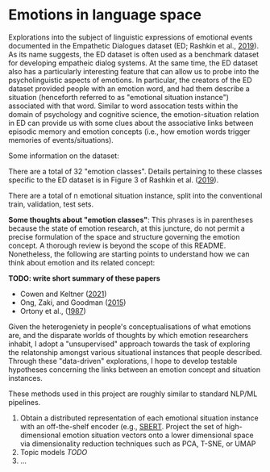# Emotions in language space

Explorations into the subject of linguistic expressions of emotional events documented in the Empathetic Dialogues dataset (ED; Rashkin et al., [2019](https://arxiv.org/pdf/1811.00207.pdf)). As its name suggests, the ED dataset is often used as a benchmark dataset for developing empatheic dialog systems. 
At the same time, the ED dataset also has a particularly interesting feature that can allow us to probe into the psycholinguistic aspects of emotions. 
In particular, the creators of the ED dataset provided people with an emotion word, and had them describe a situation (henceforth referred to as "emotional situation instance") associated with that word. Similar to word assocation tests within the domain of psychology and cognitive science, the emotion-situation relation in ED can provide us with some clues about the associative links between episodic memory and emotion concepts (i.e., how emotion words trigger memories of events/situations).

Some information on the dataset: 

There are a total of 32 "emotion classes". Details pertaining to these classes specific to the ED dataset is in Figure 3 of Rashkin et al. ([2019](https://arxiv.org/pdf/1811.00207.pdf)). 

There are a total of n emotional situation instance, split into the conventional train, validation, test sets.

**Some thoughts about "emotion classes"**: This phrases is in parentheses because the state of emotion research, at this juncture, do not permit a precise formulation of the space and structure governing the emotion concept. A thorough review is beyond the scope of this README. Nonetheless, the following are starting points to understand how we can think about emotion and its related concept: 

**TODO: write short summary of these papers**

- Cowen and Keltner ([2021](https://linkinghub.elsevier.com/retrieve/pii/S136466132030276X))
- Ong, Zaki, and Goodman ([2015](https://linkinghub.elsevier.com/retrieve/pii/S136466132030276X))
- Ortony et al., ([1987](http://doi.wiley.com/10.1207/s15516709cog1103_4))

Given the heterogeniety in people's conceptualisations of what emotions are, and the disparate worlds of thoughts by which emotion researchers inhabit, I adopt a "unsupervised" approach towards the task of exploring the relatonship amongst various situational instances that people described. Through these "data-driven" explorations, I hope to develop testable hypotheses concerning the links between an emotion concept and situation instances.

These methods used in this project are roughly similar to standard NLP/ML pipelines.
1) Obtain a distributed representation of each emotional situation instance with an off-the-shelf encoder (e.g., [SBERT](https://www.sbert.net/). 
Project the set of high-dimensional emotion situation vectors onto a lower dimensional space via dimensionality reduction techniques such as PCA, T-SNE, or UMAP
2) Topic models *TODO*
3) ... 

